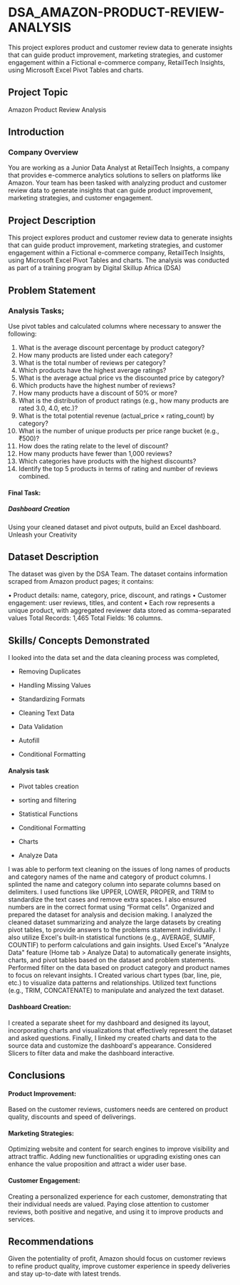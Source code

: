 # DSA_AMAZON-PRODUCT-REVIEW-ANALYSIS
This project explores product and customer review data to generate insights that can guide product improvement, marketing strategies, and customer engagement within a Fictional e-commerce company, RetailTech Insights, using Microsoft Excel Pivot Tables and charts. 
## Project Topic
Amazon Product Review Analysis
## Introduction
### Company Overview 
You are working as a Junior Data Analyst at RetailTech Insights, a company that provides e-commerce analytics solutions to sellers on platforms like Amazon. Your team has been tasked with analyzing product and customer review data to generate insights that can guide product improvement, marketing strategies, and customer engagement.
## Project Description
This project explores product and customer review data to generate insights that can guide product improvement, marketing strategies, and customer engagement within a Fictional e-commerce company, RetailTech Insights, using Microsoft Excel Pivot Tables and charts. The analysis was conducted as part of a training program by Digital Skillup Africa (DSA) 
## Problem Statement
### Analysis Tasks; 
Use pivot tables and calculated columns where necessary to answer the following:
 1. What is the average discount percentage by product category?
 2. How many products are listed under each category? 
3. What is the total number of reviews per category? 
4. Which products have the highest average ratings? 
5. What is the average actual price vs the discounted price by category? 
6. Which products have the highest number of reviews?
 7. How many products have a discount of 50% or more? 
8. What is the distribution of product ratings (e.g., how many products are rated 3.0, 4.0, etc.)? 
9. What is the total potential revenue (actual_price × rating_count) by category? 
10. What is the number of unique products per price range bucket (e.g., ₹500)?
 11. How does the rating relate to the level of discount? 
12. How many products have fewer than 1,000 reviews? 
13. Which categories have products with the highest discounts? 
14. Identify the top 5 products in terms of rating and number of reviews combined. 
#### Final Task:
##### Dashboard Creation

Using your cleaned dataset and pivot outputs, build an Excel dashboard. Unleash your Creativity
## Dataset Description
The dataset was given by the DSA Team.
The dataset contains information scraped from Amazon product pages; it contains:

 • Product details: name, category, price, discount, and ratings • Customer engagement: user reviews, titles, and content • Each row represents a unique product, with aggregated reviewer data stored as comma-separated values Total Records: 1,465 Total Fields: 16 columns. 
 ## Skills/ Concepts Demonstrated
 I looked into the data set and the data cleaning process was completed,
 
- Removing Duplicates

 - Handling Missing Values

 - Standardizing Formats

- Cleaning Text Data

- Data Validation

- Autofill

- Conditional Formatting

#### Analysis task

- Pivot tables creation

- sorting and filtering

- Statistical Functions

- Conditional Formatting

- Charts

- Analyze Data

I was able to perform text cleaning on the issues of long names of products and category names of the name and category of product columns. I splinted the name and category column into separate columns based on delimiters. I used functions like UPPER, LOWER, PROPER, and TRIM to standardize the text cases and remove extra spaces.  I also ensured numbers are in the correct format using “Format cells”.
 Organized and prepared the dataset for analysis and decision making.
I analyzed the cleaned dataset summarizing and analyze the large datasets by creating pivot tables, to provide answers to the problems statement individually. I also utilize Excel's built-in statistical functions (e.g., AVERAGE, SUMIF, COUNTIF) to perform calculations and gain insights. 
Used Excel's "Analyze Data" feature (Home tab > Analyze Data) to automatically generate insights, charts, and pivot tables based on the dataset and problem statements.
 Performed filter on the data based on product category and product names to focus on relevant insights.
I Created various chart types (bar, line, pie, etc.) to visualize data patterns and relationships. 
Utilized text functions (e.g., TRIM, CONCATENATE) to manipulate and analyzed the text dataset. 
#### Dashboard Creation:
I created a separate sheet for my dashboard and designed its layout, incorporating charts and visualizations that effectively represent the dataset and asked questions. Finally, I linked my created charts and data to the source data and customize the dashboard's appearance.
Considered Slicers to filter data and make the dashboard interactive.
## Conclusions
#### Product Improvement:
Based on the customer reviews, customers needs are centered on product quality, discounts and speed of deliverings.
#### Marketing Strategies:
Optimizing website and content for search engines to improve visibility and attract traffic.  Adding new functionalities or upgrading existing ones can enhance the value proposition and attract a wider user base. 
#### Customer Engagement:
Creating a personalized experience for each customer, demonstrating that their individual needs are valued. 
Paying close attention to customer reviews, both positive and negative, and using it to improve products and services. 
## Recommendations 
Given the potentiality of profit, Amazon should focus on customer reviews to refine product quality, improve customer experience in speedy deliveries and stay up-to-date with latest trends.





